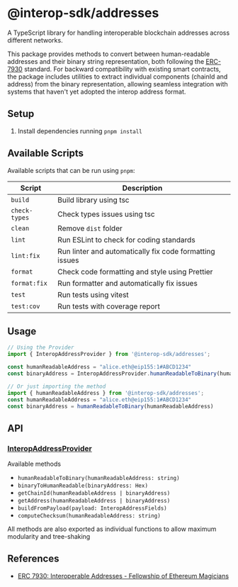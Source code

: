# @interop-sdk/addresses

A TypeScript library for handling interoperable blockchain addresses across different networks.

This package provides methods to convert between human-readable addresses and their binary string representation, both following the [ERC-7930](https://ethereum-magicians.org/t/erc-7930-interoperable-addresses/23365) standard. For backward compatibility with existing smart contracts, the package includes utilities to extract individual components (chainId and address) from the binary representation, allowing seamless integration with systems that haven't yet adopted the interop address format.

## Setup

1. Install dependencies running `pnpm install`

## Available Scripts

Available scripts that can be run using `pnpm`:

| Script        | Description                                             |
| ------------- | ------------------------------------------------------- |
| `build`       | Build library using tsc                                 |
| `check-types` | Check types issues using tsc                            |
| `clean`       | Remove `dist` folder                                    |
| `lint`        | Run ESLint to check for coding standards                |
| `lint:fix`    | Run linter and automatically fix code formatting issues |
| `format`      | Check code formatting and style using Prettier          |
| `format:fix`  | Run formatter and automatically fix issues              |
| `test`        | Run tests using vitest                                  |
| `test:cov`    | Run tests with coverage report                          |

## Usage

```typescript
// Using the Provider
import { InteropAddressProvider } from '@interop-sdk/addresses';

const humanReadableAddress = "alice.eth@eip155:1#ABCD1234"
const binaryAddress = InteropAddressProvider.humanReadableToBinary(humanReadableAddress)

// Or just importing the method
import { humanReadableAddress } from '@interop-sdk/addresses';
const humanReadableAddress = "alice.eth@eip155:1#ABCD1234"
const binaryAddress = humanReadableToBinary(humanReadableAddress)
```

## API

### [InteropAddressProvider](./src/providers/InteropAddressProvider.ts)

Available methods

-   `humanReadableToBinary(humanReadableAddress: string)`
-   `binaryToHumanReadable(binaryAddress: Hex)`
-   `getChainId(humanReadableAddress | binaryAddress)`
-   `getAddress(humanReadableAddress | binaryAddress)`
-   `buildFromPayload(payload: InteropAddressFields)`
-   `computeChecksum(humanReadableAddress: string)`

All methods are also exported as individual functions to allow maximum modularity and tree-shaking

## References

-   [ERC 7930: Interoperable Addresses - Fellowship of Ethereum Magicians](https://ethereum-magicians.org/t/erc-7930-interoperable-addresses/23365)
